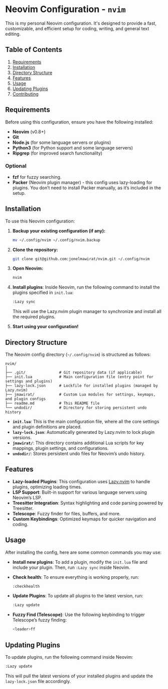 # Neovim Configuration - `nvim`

This is my personal Neovim configuration. It's designed to provide a fast, customizable, and efficient setup for coding, writing, and general text editing.

## Table of Contents
1. [Requirements](#requirements)
2. [Installation](#installation)
3. [Directory Structure](#directory-structure)
4. [Features](#features)
5. [Usage](#usage)
6. [Updating Plugins](#updating-plugins)
7. [Contributing](#contributing)

## Requirements

Before using this configuration, ensure you have the following installed:

- **Neovim** (v0.8+)
- **Git**
- **Node.js** (for some language servers or plugins)
- **Python3** (for Python support and some language servers)
- **Ripgrep** (for improved search functionality)

### Optional

- **fzf** for fuzzy searching.
- **Packer** (Neovim plugin manager) - this config uses lazy-loading for plugins. You don’t need to install Packer manually, as it’s included in the setup.

## Installation

To use this Neovim configuration:

1. **Backup your existing configuration (if any):**
   ```bash
   mv ~/.config/nvim ~/.config/nvim.backup
   ```

2. **Clone the repository:**
   ```bash
   git clone git@github.com:jonelmawirat/nvim.git ~/.config/nvim
   ```

3. **Open Neovim:**
   ```bash
   nvim
   ```

4. **Install plugins**:
   Inside Neovim, run the following command to install the plugins specified in `init.lua`:
   ```bash
   :Lazy sync
   ```

   This will use the Lazy.nvim plugin manager to synchronize and install all the required plugins.

5. **Start using your configuration!**

## Directory Structure

The Neovim config directory (`~/.config/nvim`) is structured as follows:

```
nvim/
│
├── .git/               # Git repository data (if applicable)
├── init.lua            # Main configuration file (entry point for settings and plugins)
├── lazy-lock.json      # Lockfile for installed plugins (managed by Lazy.nvim)
├── jmawirat/           # Custom Lua modules for settings, keymaps, and plugin configs
├── readme.md           # This README file
└── undodir/            # Directory for storing persistent undo history
```

- **`init.lua`**: This is the main configuration file, where all the core settings and plugin definitions are placed.
- **`lazy-lock.json`**: Automatically generated by Lazy.nvim to lock plugin versions.
- **`jmawirat/`**: This directory contains additional Lua scripts for key mappings, plugin settings, and configurations.
- **`undodir/`**: Stores persistent undo files for Neovim’s undo history.

## Features

- **Lazy-loaded Plugins**: This configuration uses [Lazy.nvim](https://github.com/folke/lazy.nvim) to handle plugins, optimizing loading times.
- **LSP Support**: Built-in support for various language servers using Neovim’s LSP.
- **Treesitter Integration**: Syntax highlighting and code parsing powered by Treesitter.
- **Telescope**: Fuzzy finder for files, buffers, and more.
- **Custom Keybindings**: Optimized keymaps for quicker navigation and coding.

## Usage

After installing the config, here are some common commands you may use:

- **Install new plugins**:
  To add a plugin, modify the `init.lua` file and include your plugin. Then, run `:Lazy sync` inside Neovim.
  
- **Check health**:
  To ensure everything is working properly, run:
  ```bash
  :checkhealth
  ```

- **Update Plugins**:
  To update all plugins to the latest version, run:
  ```bash
  :Lazy update
  ```

- **Fuzzy Find (Telescope)**:
  Use the following keybinding to trigger Telescope’s fuzzy finding:
  ```bash
  <leader>ff
  ```

## Updating Plugins

To update plugins, run the following command inside Neovim:
```bash
:Lazy update
```

This will pull the latest versions of your installed plugins and update the `lazy-lock.json` file accordingly.
